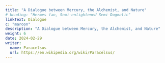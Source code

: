 ```yaml
---
title: "A Dialogue between Mercury, the Alchemist, and Nature"
# heading: "Hermes fan, Semi-enlightened Semi-Dogmatic"
linkText: Dialogue
c: "maroon"
description: "A Dialogue between Mercury, the Alchemist, and Nature"
weight: 6
date: 2024-02-29
writer:
  name: Paracelsus
  url: https://en.wikipedia.org/wiki/Paracelsus/
---
```


